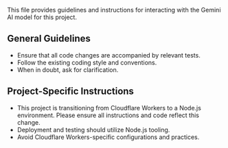 This file provides guidelines and instructions for interacting with the Gemini AI model for this project.

## General Guidelines

*   Ensure that all code changes are accompanied by relevant tests.
*   Follow the existing coding style and conventions.
*   When in doubt, ask for clarification.

## Project-Specific Instructions

*   This project is transitioning from Cloudflare Workers to a Node.js environment. Please ensure all instructions and code reflect this change.
*   Deployment and testing should utilize Node.js tooling.
*   Avoid Cloudflare Workers-specific configurations and practices.
